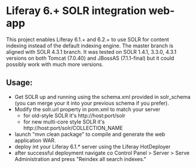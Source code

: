 # Liferay 6.+ SOLR integration web-app #

This project enables Liferay 6.1.+ and 6.2.+ to use SOLR for content indexing instead of the default indexing engine. The master branch is aligned with SOLR 4.3.1 branch.
It was tested on SOLR 1.4.1, 3.3.0, 4.3.1 versions on both Tomcat (7.0.40) and JBossAS (7.1.1-final) but it could possibly work with much more versions.

## Usage: ##
* Get SOLR up and running using the schema.xml provided in solr_schema (you can merge your it into your previous schema if you prefer).
* Modify the solr.url property in pom.xml to match your server 
	* for old-style SOLR it's http://host:port/solr
	* for new multi-core style SOLR it's http://host:port/solr/COLLECTION_NAME
* launch "mvn clean package" to compile and generate the web application WAR.
* deploy int your Liferay 6.1.* server using the Liferay HotDeployer
* after successful deployment navigate co Control Panel > Server > Serve Administration and press "Reindex all search indexes."